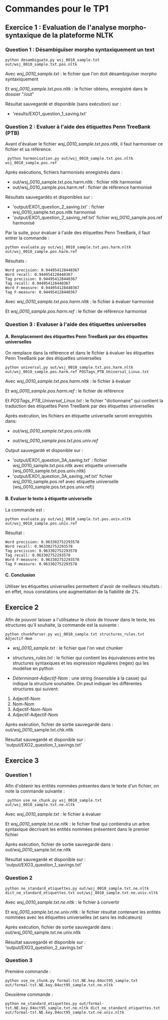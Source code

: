 # Commandes pour le TP1

## Exercice 1 : Evaluation de l'analyse morpho-syntaxique de la plateforme NLTK

### Question 1 : Désambiguïser morpho syntaxiquement un text
```
python desambiguate.py wsj_0010_sample.txt out/wsj_0010_sample.txt.pos.nltk  
```
Avec  *wsj_0010_sample.txt*          : le fichier que l'on doit désambiguïser morpho syntaxiquement

Et    *wsj_0010_sample.txt.pos.nltk* : le fichier obtenu, enregistré dans le dossier "/out"

Résultat sauvegardé et disponible (sans exécution) sur : 
- 'results/EXO1_question_1_saving.txt'


### Question 2 : Evaluer à l'aide des étiquettes Penn TreeBank (PTB)
Avant d'évaluer le fichier *wsj_0010_sample.txt.pos.nltk*, il faut harmoniser ce fichier et sa référence.
```
 python harmonisation.py out/wsj_0010_sample.txt.pos.nltk wsj_0010_sample.pos.ref  
```
Après exécutions, fichiers harmonisés enregistrés dans : 
- out/wsj_0010_sample.txt.pos.harm.nltk : fichier nltk harmonisé 
- out/wsj_0010_sample.pos.harm.ref  : fichier de référence harmonisé 

Résultats sauvegardés et disponibles sur : 
- 'output/EXO1_question_2_saving.txt' : fichier wsj_0010_sample.txt.pos.nltk harmonisé
- 'output/EXO1_question_2_saving_ref.txt' fichier wsj_0010_sample.pos.ref harmonisé


Par la suite, pour évaluer à l'aide des étiquettes Penn TreeBank, il faut entrer la commande :
```
python evaluate.py out/wsj_0010_sample.txt.pos.harm.nltk out/wsj_0010_sample.pos.harm.ref 
```

Résultats :
```
Word precision: 0.944954128440367
Word recall: 0.944954128440367
Tag precision: 0.944954128440367
Tag recall: 0.944954128440367
Word F-measure: 0.944954128440367
Tag F-measure: 0.944954128440367
```

Avec *wsj_0010_sample.txt.pos.harm.nltk* : le fichier à évaluer harmonisé

Et   *wsj_0010_sample.pos.harm.ref*      : le fichier de référence harmonisé


### Question 3 : Evaluser à l'aide des étiquettes universelles

#### A. Remplacement des étiquettes Penn TreeBank par des étiquettes universelles

On remplace dans la référence et dans le fichier à évaluer les étiquettes Penn TreeBank par des étiquettes universelles
```
python universal.py out/wsj_0010_sample.txt.pos.harm.nltk out/wsj_0010_sample.pos.harm.ref POSTags_PTB_Universal_Linux.txt 
```
Avec *wsj_0010_sample.txt.pos.harm.nltk*     : le fichier à évaluer

Et   *wsj_0010_sample.pos.harm.ref*          : le fichier de référence

Et   *POSTags_PTB_Universal_Linux.txt*  : le fichier "dictionnaire" qui contient la traduction des étiquettes Penn TreeBank par des étiquettes universelles

Après exécution, les fichiers en étiquette universelle seront enregistrés dans:

- *out/wsj_0010_sample.txt.pos.univ.nltk*

- *out/wsj_0010_sample.pos.txt.pos.univ.ref*

Output sauvegardé et disponible sur : 
- 'output/EXO1_question_3A_saving.txt' : fichier wsj_0010_sample.txt.pos.nltk avec etiquette universelle (wsj_0010_sample.txt.pos.univ.nltk)
- 'output/EXO1_question_3A_saving_ref.txt' fichier wsj_0010_sample.pos.ref avec etiquette universelle (wsj_0010_sample.pos.txt.pos.univ.ref))

#### B. Evaluer le texte à étiquette universelle

La commande est :
```
python evaluate.py out/wsj_0010_sample.txt.pos.univ.nltk out/wsj_0010_sample.pos.univ.ref   
```

Résultat :
```
Word precision: 0.963302752293578
Word recall: 0.963302752293578
Tag precision: 0.963302752293578
Tag recall: 0.963302752293578
Word F-measure: 0.963302752293578
Tag F-measure: 0.963302752293578
```

#### C. Conclusion
Utiliser les étiquettes universelles permettent d'avoir de meilleurs résultats : en effet, nous constatons une augmentation de la fiabilité de 2%.


## Exercice 2
Afin de pouvoir laisser a l'utilisateur le choix de trouver dans le texte, les structures qu'il souhaite, la commande est la suivante :  

```
python chunkParser.py wsj_0010_sample.txt structures_rules.txt Adjectif-Nom

```
- *wsj_0010_sample.txt* : le fichier que l'on veut chunker


- *structures_rules.txt* : le fichier qui contient les équivalences entre les structures syntaxiques et les expression régulières (regex) qui les modélise en python


- *Déterminant-Adjectif-Nom* : une string (insensible à la casse) qui indique la structure souhaitée. On peut indiquer les différentes structures qui suivent:
1. Adjectif-Nom 
2. Nom-Nom 
3. Adjectif-Nom-Nom 
4. Adjectif-Adjectif-Nom 

Après exécution, fichier de sortie sauvegardé dans :
out/wsj_0010_sample.txt.chk.nltk

Résultat sauvegardé et disponible sur : 
'output/EXO2_question_1_savings.txt'


## Exercice 3
### Question 1
Afin d'obtenir les entités nommées présentes dans le texte d'un fichier, on note la commande suivante :

```
 python use_ne_chunk.py wsj_0010_sample.txt out/wsj_0010_sample.txt.ne.nltk

```

Avec *wsj_0010_sample.txt*     : le fichier à évaluer

Et   *wsj_0010_sample.txt.ne.nltk*          : le fichier final qui contiendra un arbre syntaxique décrivant les entités nommées présentent dans le premier fichier

Après exécution, fichier de sortie sauvegardé dans :
out/wsj_0010_sample.txt.ne.nltk

Résultat sauvegardé et disponible sur : 
'output/EXO3_question_1_savings.txt'

### Question 2

```
python ne_standard_etiquettes.py out/wsj_0010_sample.txt.ne.nltk dict_ne_standard_etiquettes.txt out/wsj_0010_sample.txt.ne.univ.nltk
```

Avec   *wsj_0010_sample.txt.ne.nltk*          : le fichier à convertir 

Et *wsj_0010_sample.txt.ne.univ.nltk* : le fichier résultat contenant les entités nommées avec les étiquettes universelles (et sans les indicateurs)

Après exécution, fichier de sortie sauvegardé dans :
out/wsj_0010_sample.txt.ne.univ.nltk

Résultat sauvegardé et disponible sur : 
'output/EXO3_question_2_savings.txt'


### Question 3
Première commande : 
```
python use_ne_chunk.py formal-tst.NE.key.04oct95_sample.txt out/formal-tst.NE.key.04oct95_sample.txt.ne.nltk
```

Deuxième commande :

```
python ne_standard_etiquettes.py out/formal-tst.NE.key.04oct95_sample.txt.ne.nltk dict_ne_standard_etiquettes.txt out/formal-tst.NE.key.04oct95_sample.txt.ne.univ.nltk
```

